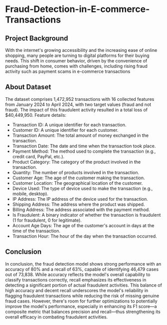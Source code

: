 # Fraud-Detection-in-E-commerce-Transactions
## Project Background
With the internet's growing accessibility and the increasing ease of online shopping, many people are turning to digital platforms for their buying needs. This shift in consumer behavior, driven by the convenience of purchasing from home, comes with challenges, including rising fraud activity such as payment scams  in e-commerce transactions

## About Dataset 
The dataset comprises 1,472,952 transactions with 16 collected features from January 2024 to April 2024, with two target values (fraud and not fraud). The impact of this fraudulent activity resulted in a total loss of $40,449,950. Feature details:
- Transaction ID: A unique identifier for each transaction.
- Customer ID: A unique identifier for each customer.
- Transaction Amount: The total amount of money exchanged in the transaction.
- Transaction Date: The date and time when the transaction took place.
- Payment Method: The method used to complete the transaction (e.g., credit card, PayPal, etc.).
- Product Category: The category of the product involved in the transaction.
- Quantity: The number of products involved in the transaction.
- Customer Age: The age of the customer making the transaction.
- Customer Location: The geographical location of the customer.
- Device Used: The type of device used to make the transaction (e.g., mobile, desktop).
- IP Address: The IP address of the device used for the transaction.
- Shipping Address: The address where the product was shipped.
- Billing Address: The address associated with the payment method.
- Is Fraudulent: A binary indicator of whether the transaction is fraudulent (1 for fraudulent, 0 for legitimate).
- Account Age Days: The age of the customer's account in days at the time of the transaction.
- Transaction Hour: The hour of the day when the transaction occurred.

## Conclusion
In conclusion, the fraud detection model shows strong performance with an accuracy of 80% and a recall of 63%, capable of identifying 46,479 cases out of 73,838. While accuracy reflects the model's overall capability to classify transactions correctly, recall emphasizes its effectiveness in detecting a significant portion of actual fraudulent activities. This balance of high accuracy and decent recall underscores the model's reliability in flagging fraudulent transactions while reducing the risk of missing genuine fraud cases. However, there's room for further optimizations to potentially improve the model's performance, especially in enhancing its F1 score—a composite metric that balances precision and recall—thus strengthening its overall efficacy in combating fraudulent activities.
